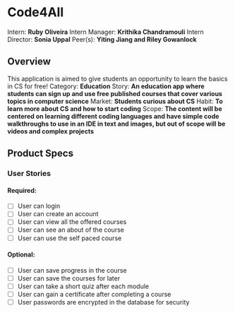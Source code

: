 # Code4All
Intern: **Ruby Oliveira**
Intern Manager: **Krithika Chandramouli**
Intern Director: **Sonia Uppal**
Peer(s): **Yiting Jiang and Riley Gowanlock**
## Overview
This application is aimed to give students an opportunity to learn the basics in CS for free!
Category: **Education**
Story: **An education app where students can sign up  and use free published courses that cover various topics in computer science**
Market: **Students curious about CS**
Habit: **To learn more about CS and how to start coding**
Scope: **The content will be centered on learning different coding languages and have simple code walkthroughs to use in an IDE in text and images, but out of scope will be videos and complex projects** 

## Product Specs
### User Stories
#### Required:
- [ ] User can login
- [ ] User can create an account
- [ ] User can view all the offered courses
- [ ] User can see an about of the course
- [ ] User can use the self paced course
#### Optional:
- [ ] User can save progress in the course
- [ ] User can save the courses for later
- [ ] User can take a short quiz after each module
- [ ] User can gain a certificate after completing a course
- [ ] User passwords are encrypted in the database for security
